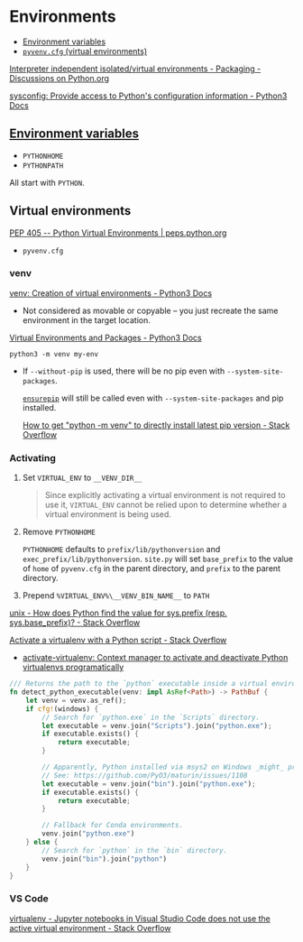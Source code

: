 # Environments
- [Environment variables](#environment-variables)
- [`pyvenv.cfg` (virtual environments)](#virtual-environments)

[Interpreter independent isolated/virtual environments - Packaging - Discussions on Python.org](https://discuss.python.org/t/interpreter-independent-isolated-virtual-environments/5378)

[sysconfig: Provide access to Python's configuration information - Python3 Docs](https://docs.python.org/3/library/sysconfig.html)

## [Environment variables](https://docs.python.org/3/using/cmdline.html#environment-variables)
- `PYTHONHOME`
- `PYTHONPATH`

All start with `PYTHON`.

## Virtual environments
[PEP 405 -- Python Virtual Environments | peps.python.org](https://peps.python.org/pep-0405/)
- `pyvenv.cfg`

### venv
[venv: Creation of virtual environments - Python3 Docs](https://docs.python.org/3/library/venv.html)
- Not considered as movable or copyable – you just recreate the same environment in the target location.

[Virtual Environments and Packages - Python3 Docs](https://docs.python.org/3/tutorial/venv.html)

`python3 -m venv my-env`
- If `--without-pip` is used, there will be no pip even with `--system-site-packages`.

  [`ensurepip`](Packages/pip/README.md) will still be called even with `--system-site-packages` and pip installed.

  [How to get "python -m venv" to directly install latest pip version - Stack Overflow](https://stackoverflow.com/questions/51720909/how-to-get-python-m-venv-to-directly-install-latest-pip-version)

### Activating
1. Set `VIRTUAL_ENV` to `__VENV_DIR__`

   > Since explicitly activating a virtual environment is not required to use it, `VIRTUAL_ENV` cannot be relied upon to determine whether a virtual environment is being used.

2. Remove `PYTHONHOME`
   
   `PYTHONHOME` defaults to `prefix/lib/pythonversion` and `exec_prefix/lib/pythonversion`. `site.py` will set `base_prefix` to the value of `home` of `pyvenv.cfg` in the parent directory, and `prefix` to the parent directory.

3. Prepend `%VIRTUAL_ENV%\__VENV_BIN_NAME__` to `PATH`

[unix - How does Python find the value for sys.prefix (resp. sys.base\_prefix)? - Stack Overflow](https://stackoverflow.com/questions/64247900/how-does-python-find-the-value-for-sys-prefix-resp-sys-base-prefix)

[Activate a virtualenv with a Python script - Stack Overflow](https://stackoverflow.com/questions/6943208/activate-a-virtualenv-with-a-python-script)
- [activate-virtualenv: Context manager to activate and deactivate Python virtualenvs programatically](https://github.com/usernein/activate-virtualenv)

```rust
/// Returns the path to the `python` executable inside a virtual environment.
fn detect_python_executable(venv: impl AsRef<Path>) -> PathBuf {
    let venv = venv.as_ref();
    if cfg!(windows) {
        // Search for `python.exe` in the `Scripts` directory.
        let executable = venv.join("Scripts").join("python.exe");
        if executable.exists() {
            return executable;
        }

        // Apparently, Python installed via msys2 on Windows _might_ produce a POSIX-like layout.
        // See: https://github.com/PyO3/maturin/issues/1108
        let executable = venv.join("bin").join("python.exe");
        if executable.exists() {
            return executable;
        }

        // Fallback for Conda environments.
        venv.join("python.exe")
    } else {
        // Search for `python` in the `bin` directory.
        venv.join("bin").join("python")
    }
}
```

### VS Code
[virtualenv - Jupyter notebooks in Visual Studio Code does not use the active virtual environment - Stack Overflow](https://stackoverflow.com/questions/58119823/jupyter-notebooks-in-visual-studio-code-does-not-use-the-active-virtual-environm)
